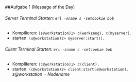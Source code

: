 ##Aufgabe 1 (Message of the Day)

###### Server Terminal Starten: `erl -sname s -setcookie bob`

- Kompilieren: `(s@workstation)1> c(werkzeug), c(myserver).`
- starten: `(s@workstation)2> myserver:start().`

###### Client Terminal Starten: `erl -sname c -setcookie bob`

- Kompilieren: `(c@workstation)1> c(client).`
- starten: `(c@workstation)2> client:start(s@workstation).`    *s@workstation = Nodename*